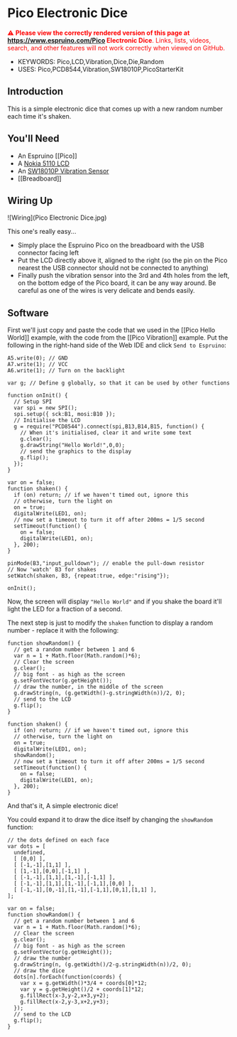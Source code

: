 <!--- Copyright (c) 2015 Gordon Williams, Pur3 Ltd. See the file LICENSE for copying permission. -->
Pico Electronic Dice
=========================

<span style="color:red">:warning: **Please view the correctly rendered version of this page at https://www.espruino.com/Pico Electronic Dice**. Links, lists, videos, search, and other features will not work correctly when viewed on GitHub.</span>

* KEYWORDS: Pico,LCD,Vibration,Dice,Die,Random
* USES: Pico,PCD8544,Vibration,SW18010P,PicoStarterKit

Introduction
-----------

This is a simple electronic dice that comes up with a new random number each time it's shaken.

You'll Need
----------

* An Espruino [[Pico]]
* A [Nokia 5110 LCD](/PCD8544)
* An [SW18010P Vibration Sensor](/Vibration)
* [[Breadboard]]

Wiring Up
--------

![Wiring](Pico Electronic Dice.jpg)

This one's really easy...

* Simply place the Espruino Pico on the breadboard with the USB connector facing left
* Put the LCD directly above it, aligned to the right (so the pin on the Pico nearest the USB connector should not be connected to anything)
* Finally push the vibration sensor into the 3rd and 4th holes from the left, on the bottom edge of the Pico board, it can be any way around. Be careful as one of the wires is very delicate and bends easily.

Software
-------

First we'll just copy and paste the code that we used in the [[Pico Hello World]] example, with the code from the [[Pico Vibration]] example. Put the following in the right-hand side  of the Web IDE and click `Send to Espruino`:

```
A5.write(0); // GND
A7.write(1); // VCC
A6.write(1); // Turn on the backlight

var g; // Define g globally, so that it can be used by other functions

function onInit() {
  // Setup SPI
  var spi = new SPI();
  spi.setup({ sck:B1, mosi:B10 });
  // Initialise the LCD
  g = require("PCD8544").connect(spi,B13,B14,B15, function() {
    // When it's initialised, clear it and write some text
    g.clear();
    g.drawString("Hello World!",0,0);
    // send the graphics to the display
    g.flip();
  });
}

var on = false;
function shaken() {
  if (on) return; // if we haven't timed out, ignore this
  // otherwise, turn the light on
  on = true;
  digitalWrite(LED1, on);
  // now set a timeout to turn it off after 200ms = 1/5 second
  setTimeout(function() {
    on = false;
    digitalWrite(LED1, on);
  }, 200);
}

pinMode(B3,"input_pulldown"); // enable the pull-down resistor
// Now 'watch' B3 for shakes
setWatch(shaken, B3, {repeat:true, edge:"rising"});

onInit();
```

Now, the screen will display `"Hello World"` and if you shake the board it'll light the LED for a fraction of a second.

The next step is just to modify the `shaken` function to display a random number - replace it with the following:

```
function showRandom() {
  // get a random number between 1 and 6
  var n = 1 + Math.floor(Math.random()*6);
  // Clear the screen
  g.clear();
  // big font - as high as the screen
  g.setFontVector(g.getHeight()); 
  // draw the number, in the middle of the screen
  g.drawString(n, (g.getWidth()-g.stringWidth(n))/2, 0);
  // send to the LCD
  g.flip();
}

function shaken() {
  if (on) return; // if we haven't timed out, ignore this
  // otherwise, turn the light on
  on = true;
  digitalWrite(LED1, on);
  showRandom();
  // now set a timeout to turn it off after 200ms = 1/5 second
  setTimeout(function() {
    on = false;
    digitalWrite(LED1, on);
  }, 200);
}
```

And that's it, A simple electronic dice!

You could expand it to draw the dice itself by changing the `showRandom` function:

```
// the dots defined on each face
var dots = [
  undefined,
  [ [0,0] ],
  [ [-1,-1],[1,1] ],
  [ [1,-1],[0,0],[-1,1] ],
  [ [-1,-1],[1,1],[1,-1],[-1,1] ],
  [ [-1,-1],[1,1],[1,-1],[-1,1],[0,0] ],
  [ [-1,-1],[0,-1],[1,-1],[-1,1],[0,1],[1,1] ],
];

var on = false;
function showRandom() {
  // get a random number between 1 and 6
  var n = 1 + Math.floor(Math.random()*6);
  // Clear the screen
  g.clear();
  // big font - as high as the screen
  g.setFontVector(g.getHeight()); 
  // draw the number
  g.drawString(n, (g.getWidth()/2-g.stringWidth(n))/2, 0);
  // draw the dice
  dots[n].forEach(function(coords) {
    var x = g.getWidth()*3/4 + coords[0]*12;
    var y = g.getHeight()/2 + coords[1]*12;
    g.fillRect(x-3,y-2,x+3,y+2);
    g.fillRect(x-2,y-3,x+2,y+3);
  });
  // send to the LCD
  g.flip();
}
```

